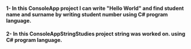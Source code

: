 <h4>1-  In this ConsoleApp project I can write "Hello World" and find student name and surname by writing student number using C# program language.
<h4>2-  In this ConsoleAppStringStudies project string was worked on. using C# program language.
